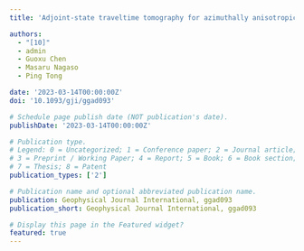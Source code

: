 ```yaml
---
title: 'Adjoint-state traveltime tomography for azimuthally anisotropic media in spherical coordinates'

authors:
  - "[10]"
  - admin
  - Guoxu Chen
  - Masaru Nagaso
  - Ping Tong

date: '2023-03-14T00:00:00Z'
doi: '10.1093/gji/ggad093'

# Schedule page publish date (NOT publication's date).
publishDate: '2023-03-14T00:00:00Z'

# Publication type.
# Legend: 0 = Uncategorized; 1 = Conference paper; 2 = Journal article;
# 3 = Preprint / Working Paper; 4 = Report; 5 = Book; 6 = Book section;
# 7 = Thesis; 8 = Patent
publication_types: ['2']

# Publication name and optional abbreviated publication name.
publication: Geophysical Journal International, ggad093
publication_short: Geophysical Journal International, ggad093

# Display this page in the Featured widget?
featured: true
---
```

